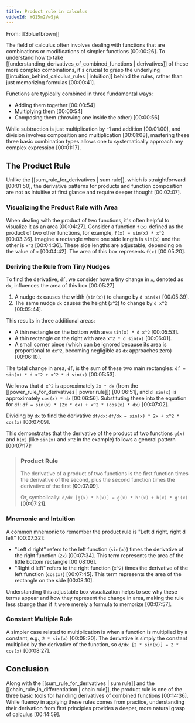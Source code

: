 ```yaml
---
title: Product rule in calculus
videoId: YG15m2VwSjA
---
```


From: [[3blue1brown]] <br/> 

The field of calculus often involves dealing with functions that are combinations or modifications of simpler functions <a class="yt-timestamp" data-t="00:00:26">[00:00:26]</a>. To understand how to take [[understanding_derivatives_of_combined_functions | derivatives]] of these more complex combinations, it's crucial to grasp the underlying [[intuition_behind_calculus_rules | intuition]] behind the rules, rather than just memorizing formulas <a class="yt-timestamp" data-t="00:00:41">[00:00:41]</a>.

Functions are typically combined in three fundamental ways:
*   Adding them together <a class="yt-timestamp" data-t="00:00:54">[00:00:54]</a>
*   Multiplying them <a class="yt-timestamp" data-t="00:00:54">[00:00:54]</a>
*   Composing them (throwing one inside the other) <a class="yt-timestamp" data-t="00:00:56">[00:00:56]</a>

While subtraction is just multiplication by -1 and addition <a class="yt-timestamp" data-t="00:01:00">[00:01:00]</a>, and division involves composition and multiplication <a class="yt-timestamp" data-t="00:01:08">[00:01:08]</a>, mastering these three basic combination types allows one to systematically approach any complex expression <a class="yt-timestamp" data-t="00:01:17">[00:01:17]</a>.

## The Product Rule

Unlike the [[sum_rule_for_derivatives | sum rule]], which is straightforward <a class="yt-timestamp" data-t="00:01:50">[00:01:50]</a>, the derivative patterns for products and function composition are not as intuitive at first glance and require deeper thought <a class="yt-timestamp" data-t="00:02:07">[00:02:07]</a>.

### Visualizing the Product Rule with Area

When dealing with the product of two functions, it's often helpful to visualize it as an area <a class="yt-timestamp" data-t="00:04:27">[00:04:27]</a>. Consider a function `f(x)` defined as the product of two other functions, for example, `f(x) = sin(x) * x^2` <a class="yt-timestamp" data-t="00:03:36">[00:03:36]</a>. Imagine a rectangle where one side length is `sin(x)` and the other is `x^2` <a class="yt-timestamp" data-t="00:04:36">[00:04:36]</a>. These side lengths are adjustable, depending on the value of `x` <a class="yt-timestamp" data-t="00:04:42">[00:04:42]</a>. The area of this box represents `f(x)` <a class="yt-timestamp" data-t="00:05:20">[00:05:20]</a>.

### Deriving the Rule from Tiny Nudges

To find the derivative, `df`, we consider how a tiny change in `x`, denoted as `dx`, influences the area of this box <a class="yt-timestamp" data-t="00:05:27">[00:05:27]</a>.
1.  A nudge `dx` causes the width (`sin(x)`) to change by `d sin(x)` <a class="yt-timestamp" data-t="00:05:39">[00:05:39]</a>.
2.  The same nudge `dx` causes the height (`x^2`) to change by `d x^2` <a class="yt-timestamp" data-t="00:05:44">[00:05:44]</a>.

This results in three additional areas:
*   A thin rectangle on the bottom with area `sin(x) * d x^2` <a class="yt-timestamp" data-t="00:05:53">[00:05:53]</a>.
*   A thin rectangle on the right with area `x^2 * d sin(x)` <a class="yt-timestamp" data-t="00:06:01">[00:06:01]</a>.
*   A small corner piece (which can be ignored because its area is proportional to `dx^2`, becoming negligible as `dx` approaches zero) <a class="yt-timestamp" data-t="00:06:10">[00:06:10]</a>.

The total change in area, `df`, is the sum of these two main rectangles:
`df = sin(x) * d x^2 + x^2 * d sin(x)` <a class="yt-timestamp" data-t="00:05:53">[00:05:53]</a>.

We know that `d x^2` is approximately `2x * dx` (from the [[power_rule_for_derivatives | power rule]]) <a class="yt-timestamp" data-t="00:06:51">[00:06:51]</a>, and `d sin(x)` is approximately `cos(x) * dx` <a class="yt-timestamp" data-t="00:06:56">[00:06:56]</a>. Substituting these into the equation for `df`:
`df = sin(x) * (2x * dx) + x^2 * (cos(x) * dx)` <a class="yt-timestamp" data-t="00:07:02">[00:07:02]</a>.

Dividing by `dx` to find the derivative `df/dx`:
`df/dx = sin(x) * 2x + x^2 * cos(x)` <a class="yt-timestamp" data-t="00:07:09">[00:07:09]</a>.

This demonstrates that the derivative of the product of two functions `g(x)` and `h(x)` (like `sin(x)` and `x^2` in the example) follows a general pattern <a class="yt-timestamp" data-t="00:07:17">[00:07:17]</a>:

> ### Product Rule
> The derivative of a product of two functions is the first function times the derivative of the second, plus the second function times the derivative of the first <a class="yt-timestamp" data-t="00:07:09">[00:07:09]</a>.
>
> Or, symbolically:
> `d/dx [g(x) * h(x)] = g(x) * h'(x) + h(x) * g'(x)` <a class="yt-timestamp" data-t="00:07:21">[00:07:21]</a>.

### Mnemonic and Intuition

A common mnemonic to remember the product rule is "Left d right, right d left" <a class="yt-timestamp" data-t="00:07:32">[00:07:32]</a>:
*   "Left d right" refers to the left function (`sin(x)`) times the derivative of the right function (`2x`) <a class="yt-timestamp" data-t="00:07:34">[00:07:34]</a>. This term represents the area of the little bottom rectangle <a class="yt-timestamp" data-t="00:08:06">[00:08:06]</a>.
*   "Right d left" refers to the right function (`x^2`) times the derivative of the left function (`cos(x)`) <a class="yt-timestamp" data-t="00:07:45">[00:07:45]</a>. This term represents the area of the rectangle on the side <a class="yt-timestamp" data-t="00:08:10">[00:08:10]</a>.

Understanding this adjustable box visualization helps to see why these terms appear and how they represent the change in area, making the rule less strange than if it were merely a formula to memorize <a class="yt-timestamp" data-t="00:07:57">[00:07:57]</a>.

### Constant Multiple Rule

A simpler case related to multiplication is when a function is multiplied by a constant, e.g., `2 * sin(x)` <a class="yt-timestamp" data-t="00:08:20">[00:08:20]</a>. The derivative is simply the constant multiplied by the derivative of the function, so `d/dx [2 * sin(x)] = 2 * cos(x)` <a class="yt-timestamp" data-t="00:08:27">[00:08:27]</a>.

## Conclusion

Along with the [[sum_rule_for_derivatives | sum rule]] and the [[chain_rule_in_differentiation | chain rule]], the product rule is one of the three basic tools for handling derivatives of combined functions <a class="yt-timestamp" data-t="00:14:36">[00:14:36]</a>. While fluency in applying these rules comes from practice, understanding their derivation from first principles provides a deeper, more natural grasp of calculus <a class="yt-timestamp" data-t="00:14:59">[00:14:59]</a>.